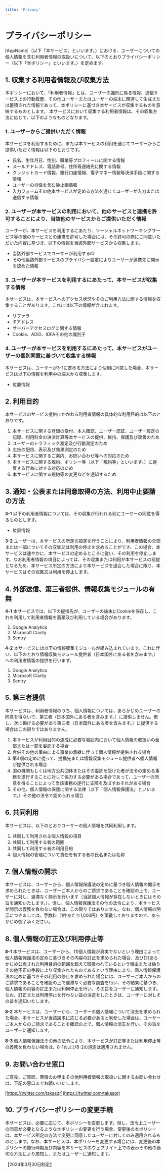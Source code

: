 ```yaml
---
title: 'Privacy'
---
```


# プライバシーポリシー

[AppName]（以下「本サービス」といいます。）における、ユーザーについての個人情報を含む利用者情報の取扱いについて、以下のとおりプライバシーポリシー（以下「本ポリシー」といいます。）を定めます。

## 1. 収集する利用者情報及び収集方法
本ポリシーにおいて、「利用者情報」とは、ユーザーの識別に係る情報、通信サービス上の行動履歴、その他ユーザーまたはユーザーの端末に関連して生成または蓄積された情報であって、本ポリシーに基づき本サービスが収集するものを意味するものとします。
本サービスにおいて収集する利用者情報は、その収集方法に応じて、以下のようなものとなります。

### 1. ユーザーからご提供いただく情報
本サービスを利用するために、または本サービスの利用を通じてユーザーからご提供いただく情報は以下のとおりです。

* 氏名、生年月日、性別、職業等プロフィールに関する情報
* メールアドレス、電話番号、住所等連絡先に関する情報
* クレジットカード情報、銀行口座情報、電子マネー情報等決済手段に関する情報
* ユーザーの肖像を含む静止画情報
* 入力フォームその他本サービスが定める方法を通じてユーザーが入力または送信する情報

### 2. ユーザーが本サービスの利用において、他のサービスと連携を許可することにより、当該他のサービスからご提供いただく情報

ユーザーが、本サービスを利用するにあたり、ソーシャルネットワーキングサービス等の他のサービスとの連携を許可した場合には、その許可の際にご同意いただいた内容に基づき、以下の情報を当該外部サービスから収集します。

* 当該外部サービスでユーザーが利用するID
* その他当該外部サービスのプライバシー設定によりユーザーが連携先に開示を認めた情報

### 3. ユーザーが本サービスを利用するにあたって、本サービスが収集する情報
本サービスは、本サービスへのアクセス状況やそのご利用方法に関する情報を収集することがあります。これには以下の情報が含まれます。

* リファラ
* IPアドレス
* サーバーアクセスログに関する情報
* Cookie、ADID、IDFAその他の識別子

### 4. ユーザーが本サービスを利用するにあたって、本サービスがユーザーの個別同意に基づいて収集する情報
本サービスは、ユーザーが3-1に定める方法により個別に同意した場合、本サービスは以下の情報を利用中の端末から収集します。

* 位置情報

## 2. 利用目的
本サービスのサービス提供にかかわる利用者情報の具体的な利用目的は以下のとおりです。

1. 本サービスに関する登録の受付、本人確認、ユーザー認証、ユーザー設定の記録、利用料金の決済計算等本サービスの提供、維持、保護及び改善のため
2. ユーザーのトラフィック測定及び行動測定のため
3. 広告の配信、表示及び効果測定のため
4. 本サービスに関するご案内、お問い合わせ等への対応のため
5. 本サービスに関する規約、ポリシー等（以下「規約等」といいます。）に違反する行為に対する対応のため
6. 本サービスに関する規約等の変更などを通知するため

## 3. 通知・公表または同意取得の方法、利用中止要請の方法
**3-1** 以下の利用者情報については、その収集が行われる前にユーザーの同意を得るものとします。

* 位置情報

**3-2** ユーザーは、本サービスの所定の設定を行うことにより、利用者情報の全部または一部についてその収集又は利用の停止を求めることができ、この場合、本サービスは速やかに、本サービスの定めるところに従い、その利用を停止します。なお利用者情報の項目によっては、その収集または利用が本サービスの前提となるため、本サービス所定の方法により本サービスを退会した場合に限り、本サービスはその収集又は利用を停止します。

## 4. 外部送信、第三者提供、情報収集モジュールの有無
**4-1** 本サービスでは、以下の提携先が、ユーザーの端末にCookieを保存し、これを利用して利用者情報を蓄積及び利用している場合があります。

1. Google Analytics
2. Microsoft Clarity
3. Sentry

**4-2** 本サービスには以下の情報収集モジュールが組み込まれています。これに伴い、以下のとおり情報収集モジュール提供者（日本国外にある者を含みます。）への利用者情報の提供を行います。

1. Google Analytics
2. Microsoft Clarity
3. Sentry

## 5. 第三者提供
本サービスは、利用者情報のうち、個人情報については、あらかじめユーザーの同意を得ないで、第三者（日本国外にある者を含みます。）に提供しません。但し、次に掲げる必要があり第三者（日本国外にある者を含みます。）に提供する場合はこの限りではありません。

1. 本サービスが利用目的の達成に必要な範囲内において個人情報の取扱いの全部または一部を委託する場合
2. 合併その他の事由による事業の承継に伴って個人情報が提供される場合
3. 第4項の定めに従って、提携先または情報収集モジュール提供者へ個人情報が提供される場合
4. 国の機関もしくは地方公共団体またはその委託を受けた者が法令の定める事務を遂行することに対して協力する必要がある場合であって、ユーザーの同意を得ることによって当該事務の遂行に支障を及ぼすおそれがある場合
5. その他、個人情報の保護に関する法律（以下「個人情報保護法」といいます。）その他の法令で認められる場合

## 6. 共同利用
本サービスは、以下のとおりユーザーの個人情報を共同利用します。

1. 共同して利用される個人情報の項目	
2. 共同して利用する者の範囲	
3. 共同して利用する者の利用目的	
4. 個人情報の管理について責任を有する者の氏名または名称	

## 7. 個人情報の開示
本サービスは、ユーザーから、個人情報保護法の定めに基づき個人情報の開示を求められたときは、ユーザーご本人からのご請求であることを確認の上で、ユーザーに対し、遅滞なく開示を行います（当該個人情報が存在しないときにはその旨を通知いたします。）。但し、個人情報保護法その他の法令により、本サービスが開示の義務を負わない場合は、この限りではありません。なお、個人情報の開示につきましては、手数料（1件あたり1,000円）を頂戴しておりますので、あらかじめ御了承ください。

## 8. 個人情報の訂正及び利用停止等
**8-1** 本サービスは、ユーザーから、(1)個人情報が真実でないという理由によって個人情報保護法の定めに基づきその内容の訂正を求められた場合、及び(2)あらかじめ公表された利用目的の範囲を超えて取扱われているという理由または偽りその他不正の手段により収集されたものであるという理由により、個人情報保護法の定めに基づきその利用の停止を求められた場合には、ユーザーご本人からのご請求であることを確認の上で遅滞なく必要な調査を行い、その結果に基づき、個人情報の内容の訂正または利用停止を行い、その旨をユーザーに通知します。なお、訂正または利用停止を行わない旨の決定をしたときは、ユーザーに対しその旨を通知いたします。

**8-2** 本サービスは、ユーザーから、ユーザーの個人情報について消去を求められた場合、本サービスが当該請求に応じる必要があると判断した場合は、ユーザーご本人からのご請求であることを確認の上で、個人情報の消去を行い、その旨をユーザーに通知します。

**8-3** 個人情報保護法その他の法令により、本サービスが訂正等または利用停止等の義務を負わない場合は、8-1および8-2の規定は適用されません。

## 9. お問い合わせ窓口
ご意見、ご質問、苦情のお申出その他利用者情報の取扱いに関するお問い合わせは、下記の窓口までお願いいたします。

[https://twitter.com/takasqr](https://twitter.com/takasqr)

## 10. プライバシーポリシーの変更手続
本サービスは、必要に応じて、本ポリシーを変更します。但し、法令上ユーザーの同意が必要となるような本ポリシーの変更を行う場合、変更後の本ポリシーは、本サービス所定の方法で変更に同意したユーザーに対してのみ適用されるものとします。なお、本サービスは、本ポリシーを変更する場合には、変更後の本ポリシーの施行時期及び内容を本サービスのウェブサイト上での表示その他の適切な方法により周知し、またはユーザーに通知します。


【2024年3月30日制定】
